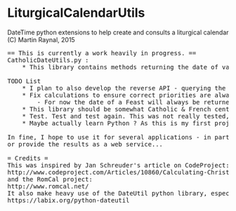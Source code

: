 # LiturgicalCalendarUtils
DateTime python extensions to help create and consults a liturgical calendar
(C) Martin Raynal, 2015

<pre>
== This is currently a work heavily in progress. ==
CatholicDateUtils.py :
	* This library contains methods returning the date of various solemnities and feasts for a given year.
	
TODO List
	* I plan to also develop the reverse API - querying the information for a given day.
	* Fix calculations to ensure correct priorities are always taken into acount
		- For now the date of a Feast will always be returned even when it is superseded by another solemnity
	* This library should be somewhat Catholic & French centric for now, but I may consider expanding it to include Orthodox and localised options
	* Test. Test and test again. This was not really tested, which is NOT GOOD(TM)
	* Maybe actually learn Python ? As this is my first project it is likely ridden with noob errors. Oh well...
	
In fine, I hope to use it for several applications - in particular, to feed the @Angelus_LT & @Angelus_FRA twitter accounts with daily hashtags,
or provide the results as a web service...

= Credits =
This was inspired by Jan Schreuder's article on CodeProject:
http://www.codeproject.com/Articles/10860/Calculating-Christian-Holidays
and the RomCal project:
http://www.romcal.net/
It also make heavy use of the DateUtil python library, especially (obviously?) the easter() function.
https://labix.org/python-dateutil

</pre>
